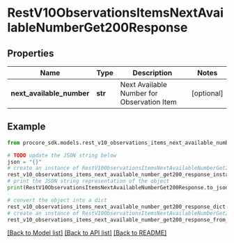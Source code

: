 # RestV10ObservationsItemsNextAvailableNumberGet200Response


## Properties

Name | Type | Description | Notes
------------ | ------------- | ------------- | -------------
**next_available_number** | **str** | Next Available Number for Observation Item | [optional] 

## Example

```python
from procore_sdk.models.rest_v10_observations_items_next_available_number_get200_response import RestV10ObservationsItemsNextAvailableNumberGet200Response

# TODO update the JSON string below
json = "{}"
# create an instance of RestV10ObservationsItemsNextAvailableNumberGet200Response from a JSON string
rest_v10_observations_items_next_available_number_get200_response_instance = RestV10ObservationsItemsNextAvailableNumberGet200Response.from_json(json)
# print the JSON string representation of the object
print(RestV10ObservationsItemsNextAvailableNumberGet200Response.to_json())

# convert the object into a dict
rest_v10_observations_items_next_available_number_get200_response_dict = rest_v10_observations_items_next_available_number_get200_response_instance.to_dict()
# create an instance of RestV10ObservationsItemsNextAvailableNumberGet200Response from a dict
rest_v10_observations_items_next_available_number_get200_response_from_dict = RestV10ObservationsItemsNextAvailableNumberGet200Response.from_dict(rest_v10_observations_items_next_available_number_get200_response_dict)
```
[[Back to Model list]](../README.md#documentation-for-models) [[Back to API list]](../README.md#documentation-for-api-endpoints) [[Back to README]](../README.md)


